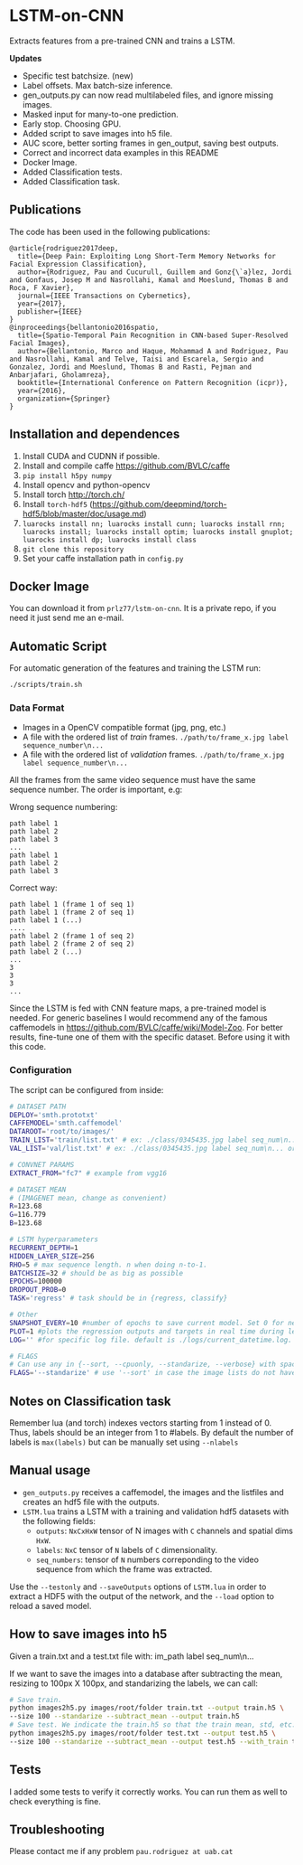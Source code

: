 # LSTM-on-CNN
Extracts features from a pre-trained CNN and trains a LSTM. 

**Updates**
* Specific test batchsize. (new)
* Label offsets. Max batch-size inference. 
* gen_outputs.py can now read multilabeled files, and ignore missing images.
* Masked input for many-to-one prediction. 
* Early stop. Choosing GPU.
* Added script to save images into h5 file.
* AUC score, better sorting frames in gen_output, saving best outputs.
* Correct and incorrect data examples in this README
* Docker Image.
* Added Classification tests.
* Added Classification task.

## Publications
The code has been used in the following publications:

```
@article{rodriguez2017deep,
  title={Deep Pain: Exploiting Long Short-Term Memory Networks for Facial Expression Classification},
  author={Rodriguez, Pau and Cucurull, Guillem and Gonz{\`a}lez, Jordi and Gonfaus, Josep M and Nasrollahi, Kamal and Moeslund, Thomas B and Roca, F Xavier},
  journal={IEEE Transactions on Cybernetics},
  year={2017},
  publisher={IEEE}
}
@inproceedings{bellantonio2016spatio,
  title={Spatio-Temporal Pain Recognition in CNN-based Super-Resolved Facial Images},
  author={Bellantonio, Marco and Haque, Mohammad A and Rodriguez, Pau and Nasrollahi, Kamal and Telve, Taisi and Escarela, Sergio and Gonzalez, Jordi and Moeslund, Thomas B and Rasti, Pejman and Anbarjafari, Gholamreza},
  booktitle={International Conference on Pattern Recognition (icpr)},
  year={2016},
  organization={Springer}
}
```

## Installation and dependences
1. Install CUDA and CUDNN if possible.
2. Install and compile caffe https://github.com/BVLC/caffe
3. `pip install h5py numpy`
4. Install opencv and python-opencv
5. Install torch http://torch.ch/
6. Install `torch-hdf5` (https://github.com/deepmind/torch-hdf5/blob/master/doc/usage.md)
7. `luarocks install nn; luarocks install cunn; luarocks install rnn; luarocks install; luarocks install optim; luarocks install gnuplot; luarocks install dp; luarocks install class`
8. `git clone this repository`
9. Set your caffe installation path in `config.py`

## Docker Image
You can download it from `prlz77/lstm-on-cnn`. It is a private repo, if you need it just send me an e-mail.

## Automatic Script
For automatic generation of the features and training the LSTM run:

```bash
./scripts/train.sh
```
### Data Format
* Images in a OpenCV compatible format (jpg, png, etc.)
* A file with the ordered list of *train* frames. `./path/to/frame_x.jpg label sequence_number\n...`
* A file with the ordered list of *validation* frames. `./path/to/frame_x.jpg label sequence_number\n...`

All the frames from the same video sequence must have the same sequence number. The order is important, e.g:

Wrong sequence numbering:
```
path label 1
path label 2
path label 3
...
path label 1
path label 2
path label 3
```
Correct way:
```
path label 1 (frame 1 of seq 1)
path label 1 (frame 2 of seq 1)
path label 1 (...)
....
path label 2 (frame 1 of seq 2)
path label 2 (frame 2 of seq 2)
path label 2 (...)
...
3
3
3
...
```
Since the LSTM is fed with CNN feature maps, a pre-trained model is needed. For generic baselines I would recommend any of the famous caffemodels in https://github.com/BVLC/caffe/wiki/Model-Zoo. For better results, fine-tune one of them with the specific dataset. Before using it with this code.

### Configuration
The script can be configured from inside:

```bash
# DATASET PATH
DEPLOY='smth.prototxt'
CAFFEMODEL='smth.caffemodel'
DATAROOT='root/to/images/'
TRAIN_LIST='train/list.txt' # ex: ./class/0345435.jpg label seq_num\n... or ./0445342.jpg label seq_num\n, etc.
VAL_LIST='val/list.txt' # ex: ./class/0345435.jpg label seq_num\n... or ./0445342.jpg label seq_num\n, etc.

# CONVNET PARAMS
EXTRACT_FROM="fc7" # example from vgg16

# DATASET MEAN
# (IMAGENET mean, change as convenient)
R=123.68 
G=116.779
B=123.68

# LSTM hyperparameters
RECURRENT_DEPTH=1
HIDDEN_LAYER_SIZE=256
RHO=5 # max sequence length. n when doing n-to-1.
BATCHSIZE=32 # should be as big as possible
EPOCHS=100000
DROPOUT_PROB=0
TASK='regress' # task should be in {regress, classify}

# Other
SNAPSHOT_EVERY=10 #number of epochs to save current model. Set 0 for never.
PLOT=1 #plots the regression outputs and targets in real time during learning. Set n to plot every n epochs.
LOG='' #for specific log file. default is ./logs/current_datetime.log. Usage LOG='--logPath <path>'

# FLAGS
# Can use any in {--sort, --cpuonly, --standarize, --verbose} with spaces inbetween
FLAGS='--standarize' # use '--sort' in case the image lists do not have ordered frames
```

## Notes on Classification task
Remember lua (and torch) indexes vectors starting from 1 instead of 0. Thus, labels should be an integer from 1 to #labels.
By default the number of labels is ``max(labels)`` but can be manually set using ``--nlabels``

## Manual usage
* `gen_outputs.py` receives a caffemodel, the images and the listfiles and creates an hdf5 file with the outputs.
* `LSTM.lua` trains a LSTM with a training and validation hdf5 datasets with the following fields:
  - `outputs`: `NxCxHxW` tensor of N images with `C` channels and spatial dims `HxW`.
  - `labels`: `NxC` tensor of `N` labels of `C` dimensionality.
  - `seq_numbers`: tensor of `N` numbers correponding to the video sequence from which the frame was extracted.

Use the `--testonly` and `--saveOutputs` options of `LSTM.lua` in order to extract a HDF5 with the output of the network, and the `--load` option to reload a saved model.

## How to save images into h5
Given a train.txt and a test.txt file with: im_path label seq_num\n...

If we want to save the images into a database after subtracting the mean, resizing to 100px X 100px, and standarizing the labels, we can call:

```bash
# Save train.
python images2h5.py images/root/folder train.txt --output train.h5 \
--size 100 --standarize --subtract_mean --output train.h5
# Save test. We indicate the train.h5 so that the train mean, std, etc. are reused and we do not overfit.
python images2h5.py images/root/folder test.txt --output test.h5 \
--size 100 --standarize --subtract_mean --output test.h5 --with_train train.h5 
```

## Tests
I added some tests to verify it correctly works. You can run them as well to check everything is fine.

## Troubleshooting
Please contact me if any problem `pau.rodriguez at uab.cat`


